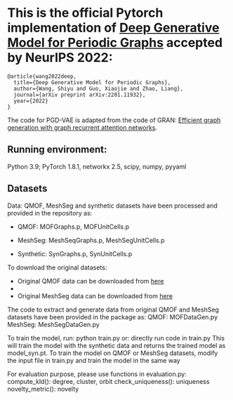 # This is the official Pytorch implementation of [Deep Generative Model for Periodic Graphs](https://arxiv.org/pdf/2201.11932.pdf) accepted by NeurIPS 2022:
```
@article{wang2022deep,
  title={Deep Generative Model for Periodic Graphs},
  author={Wang, Shiyu and Guo, Xiaojie and Zhao, Liang},
  journal={arXiv preprint arXiv:2201.11932},
  year={2022}
}
```
The code for PGD-VAE is adapted from the code of GRAN: [Efficient graph generation with graph recurrent attention networks](https://github.com/lrjconan/GRAN).

## Running environment:
Python 3.9; PyTorch 1.8.1, networkx 2.5, scipy, numpy, pyyaml

## Datasets
Data: QMOF, MeshSeg and synthetic datasets have been processed and provided in the repository as: 

- QMOF: MOFGraphs.p, MOFUnitCells.p

- MeshSeg: MeshSeqGraphs.p, MeshSegUnitCells.p

- Synthetic: SynGraphs.p, SynUnitCells.p

To download the original datasets:

- Original QMOF data can be downloaded from [here](https://github.com/arosen93/QMOF)
- 
- Original MeshSeg data can be downloaded from [here](https://segeval.cs.princeton.edu/)

The code to extract and generate data from original QMOF and MeshSeg datasets have been provided in the package as:
QMOF: MOFDataGen.py
MeshSeg: MeshSegDataGen.py

To train the model, run:
python train.py
or:
directly run code in train.py
This will train the model with the synthetic data and returns the trained model as model_syn.pt.
To train the model on QMOF or MeshSeg datasets, modify the input file in train.py and train the model in the same way

For evaluation purpose, please use functions in evaluation.py:
compute_kld(): degree, cluster, orbit
check_uniqueness(): uniqueness
novelty_metric(): novelty
